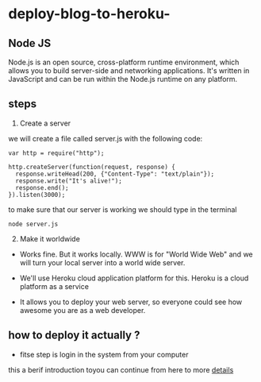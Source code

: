 # deploy-blog-to-heroku-

## Node JS

Node.js is an open source, cross-platform runtime environment, which allows you to build server-side and networking applications. It's written in JavaScript and can be run within the Node.js runtime on any platform.

## steps

1. Create a server

we will create a file called server.js with the following code:

```
var http = require("http");

http.createServer(function(request, response) {
  response.writeHead(200, {"Content-Type": "text/plain"});
  response.write("It's alive!");
  response.end();
}).listen(3000);
```

to make sure that our server is working we should type in the terminal

```
node server.js
```

2. Make it worldwide

- Works fine. But it works locally. WWW is for "World Wide Web" and we will turn your local server into a world wide server.

- We'll use Heroku cloud application platform for this. Heroku is a cloud platform as a service

- It allows you to deploy your web server, so everyone could see how awesome you are as a web developer.

## how to deploy it actually ?

- fitse step is login in the system from your computer

this a berif introduction toyou can continue from here to more [details](https://https://howtonode.org/deploy-blog-to-heroku)
